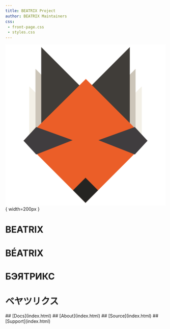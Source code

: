 ```yaml
---
title: BEATRIX Project
author: BEATRIX Maintainers
css:
 - front-page.css
 - styles.css
---
```


![](site-build/beatrix-logo-test.svg){ width=200px }

# BEATRIX
# BÉATRIX
# БЭЯТРИКС
# ベヤツリクス

<div id="frontpage-links">
## [Docs](index.html)
## [About](index.html)
## [Source](index.html)
## [Support](index.html)
</div>